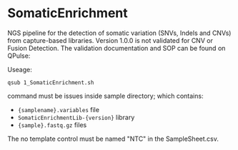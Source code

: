 # SomaticEnrichment

NGS pipeline for the detection of somatic variation (SNVs, Indels and CNVs) from capture-based libraries. Version 1.0.0 is not validated for CNV or Fusion Detection. The validation documentation and SOP can be found on QPulse: 

Useage:

```
qsub 1_SomaticEnrichment.sh
```

command must be issues inside sample directory; which contains:
- `{samplename}.variables` file
- `SomaticEnrichmentLib-{version}` library
- `{sample}.fastq.gz` files

The no template control must be named "NTC" in the SampleSheet.csv.



